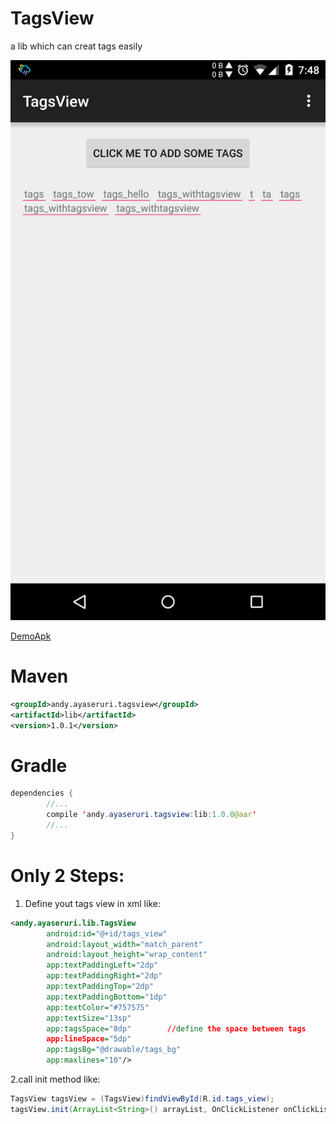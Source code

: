 # TagsView
a lib which can creat tags easily

<img src="https://github.com/ayaseruri/TagsView/blob/master/demoapk_image/Screenshot_2015-08-15-19-48-24.png" with = "500" />

[DemoApk](https://github.com/ayaseruri/TagsView/blob/master/demoapk_image/app-debug.apk?raw=true)

# Maven
```xml
<groupId>andy.ayaseruri.tagsview</groupId>
<artifactId>lib</artifactId>
<version>1.0.1</version>
```
# Gradle
```java
dependencies {
        //...
        compile 'andy.ayaseruri.tagsview:lib:1.0.0@aar'
        //...
}
```

# Only 2 Steps:
1. Define yout tags view in xml like:
```xml
<andy.ayaseruri.lib.TagsView
        android:id="@+id/tags_view"
        android:layout_width="match_parent"
        android:layout_height="wrap_content"
        app:textPaddingLeft="2dp"
        app:textPaddingRight="2dp"
        app:textPaddingTop="2dp"
        app:textPaddingBottom="1dp"
        app:textColor="#757575"
        app:textSize="13sp"
        app:tagsSpace="8dp"        //define the space between tags
        app:lineSpace="5dp"
        app:tagsBg="@drawable/tags_bg"
        app:maxlines="10"/>
```

2.call init method like:
```java
TagsView tagsView = (TagsView)findViewById(R.id.tags_view);
tagsView.init(ArrayList<String>() arrayList, OnClickListener onClickListener);
```
